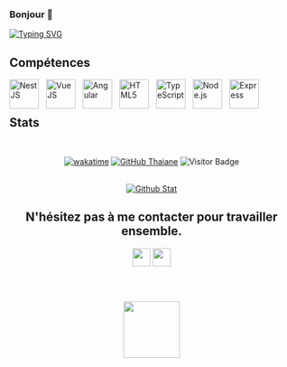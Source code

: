 ### Bonjour 👋

[![Typing SVG](https://readme-typing-svg.demolab.com?font=Fira+Code&pause=1000&width=435&lines=D%C3%A9veloppeur+Web+FullStack+TS)](https://git.io/typing-svg)


## Compétences

<img align="left" alt="NestJS" title="NestJS" width="52px" src="https://cdn.jsdelivr.net/gh/devicons/devicon/icons/nestjs/nestjs-original.svg" style="padding-right:10px;" />
<img align="left" alt="VueJS" title="VueJS" width="52px" src="https://cdn.jsdelivr.net/gh/devicons/devicon/icons/vuejs/vuejs-original.svg" style="padding-right:10px;" />
<img align="left" alt="Angular" title="Angular" width="52px" src="https://cdn.jsdelivr.net/gh/devicons/devicon/icons/angularjs/angularjs-original.svg" style="padding-right:10px;" />
<img align="left" alt="HTML5" title="HTML5" width="52px" src="https://cdn.jsdelivr.net/gh/devicons/devicon/icons/html5/html5-original.svg" style="padding-right:10px;" />
<img align="left" alt="TypeScript" title="TypeScript" width="52px" src="https://cdn.jsdelivr.net/gh/devicons/devicon/icons/typescript/typescript-original.svg" style="padding-right:10px;" />
<img align="left" alt="Node.js" title="Node.js" width="52px" src="https://cdn.jsdelivr.net/gh/devicons/devicon/icons/nodejs/nodejs-original.svg" style="padding-right:10px;" />
<img align="left" alt="Express" title="Express" width="52px" src="https://cdn.jsdelivr.net/gh/devicons/devicon/icons/express/express-original.svg" style="padding-right:10px;" />



<br />
<br />



## Stats

<br/>
<div align="center">

[![wakatime](https://wakatime.com/badge/user/eec38ac8-99d6-4b73-a45a-6d24ff38d82b.svg)](https://wakatime.com/@eec38ac8-99d6-4b73-a45a-6d24ff38d82b) [![GitHub Thaiane](https://img.shields.io/github/followers/thaiane?label=follow&style=social)](https://github.com/FazCodeFR) ![Visitor Badge](https://visitor-badge.laobi.icu/badge?page_id=FazCodeFR.visitor-badge)

<br />



<a target="_blank" href='https://github.com/FazCodeFR/' title="Github Stat"> 
  <img alt="Github Stat" src="https://github-readme-stats.vercel.app/api/?username=FazCodeFR&theme=github_dark&layout=compact&count_private=true" />
</a>

<br />


</div>



<div align="center">
<h2> N'hésitez pas à me contacter pour travailler ensemble. </h2>

<a target="_blank" href='https://fazcode.com' title="My website"> <img width = '32px' align= 'center' src="https://raw.githubusercontent.com/rahulbanerjee26/githubAboutMeGenerator/main/icons/portfolio.png"/></a> 
<a target="_blank" href='https://www.github.com/FazCodeFR' title="Github profil"> <img width = '32px' align= 'center' src="https://raw.githubusercontent.com/rahulbanerjee26/githubAboutMeGenerator/main/icons/github.svg"/></a> 
</div>

<br/><br/>

<div align="center">
<img src='https://raw.githubusercontent.com/ShahriarShafin/ShahriarShafin/main/Assets/handshake.gif' width="100px">
</div>
